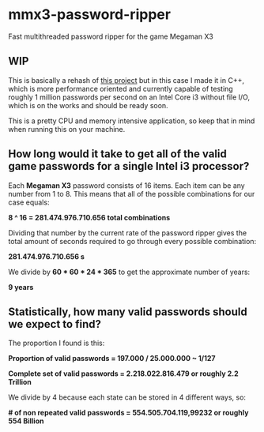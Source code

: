 # mmx3-password-ripper
Fast multithreaded password ripper for the game Megaman X3
 
## WIP
This is basically a rehash of [this project](https://github.com/postcode-x/mmx3-password-generator) but in this case I made it in C++, which is more performance oriented and currently capable of testing roughly 1 million passwords per second on an Intel Core i3 without file I/O, which is on the works and should be ready soon.

This is a pretty CPU and memory intensive application, so keep that in mind when running this on your machine.

## How long would it take to get all of the valid game passwords for a single Intel i3 processor?

Each **Megaman X3** password consists of 16 items. Each item can be any number from  1 to 8. This means that all of the possible combinations for our case equals:

**8 ^ 16 = 281.474.976.710.656 total combinations**

Dividing that number by the current rate of the password ripper gives the total amount of seconds required to go through every possible combination:

**281.474.976.710.656 s** 

We divide by **60 * 60 * 24 * 365** to get the approximate number of years:

**9 years** 


## Statistically, how many valid passwords should we expect to find?

The proportion I found is this:

**Proportion of valid passwords = 197.000 / 25.000.000 ~ 1/127**

**Complete set of valid passwords = 2.218.022.816.479 or roughly 2.2 Trillion**

We divide by 4 because each state can be stored in 4 different ways, so:

**# of non repeated valid passwords = 554.505.704.119,99232 or roughly 554 Billion**
